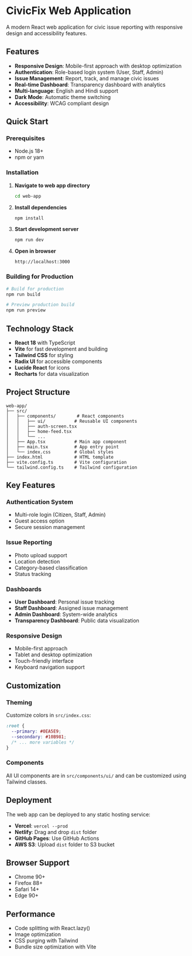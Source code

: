# CivicFix Web Application

A modern React web application for civic issue reporting with responsive design and accessibility features.

## Features

- **Responsive Design**: Mobile-first approach with desktop optimization
- **Authentication**: Role-based login system (User, Staff, Admin)
- **Issue Management**: Report, track, and manage civic issues
- **Real-time Dashboard**: Transparency dashboard with analytics
- **Multi-language**: English and Hindi support
- **Dark Mode**: Automatic theme switching
- **Accessibility**: WCAG compliant design

## Quick Start

### Prerequisites
- Node.js 18+
- npm or yarn

### Installation

1. **Navigate to web app directory**
   ```bash
   cd web-app
   ```

2. **Install dependencies**
   ```bash
   npm install
   ```

3. **Start development server**
   ```bash
   npm run dev
   ```

4. **Open in browser**
   ```
   http://localhost:3000
   ```

### Building for Production

```bash
# Build for production
npm run build

# Preview production build
npm run preview
```

## Technology Stack

- **React 18** with TypeScript
- **Vite** for fast development and building
- **Tailwind CSS** for styling
- **Radix UI** for accessible components
- **Lucide React** for icons
- **Recharts** for data visualization

## Project Structure

```
web-app/
├── src/
│   ├── components/        # React components
│   │   ├── ui/           # Reusable UI components
│   │   ├── auth-screen.tsx
│   │   ├── home-feed.tsx
│   │   └── ...
│   ├── App.tsx           # Main app component
│   ├── main.tsx          # App entry point
│   └── index.css         # Global styles
├── index.html            # HTML template
├── vite.config.ts        # Vite configuration
└── tailwind.config.ts    # Tailwind configuration
```

## Key Features

### Authentication System
- Multi-role login (Citizen, Staff, Admin)
- Guest access option
- Secure session management

### Issue Reporting
- Photo upload support
- Location detection
- Category-based classification
- Status tracking

### Dashboards
- **User Dashboard**: Personal issue tracking
- **Staff Dashboard**: Assigned issue management
- **Admin Dashboard**: System-wide analytics
- **Transparency Dashboard**: Public data visualization

### Responsive Design
- Mobile-first approach
- Tablet and desktop optimization
- Touch-friendly interface
- Keyboard navigation support

## Customization

### Theming
Customize colors in `src/index.css`:
```css
:root {
  --primary: #0EA5E9;
  --secondary: #10B981;
  /* ... more variables */
}
```

### Components
All UI components are in `src/components/ui/` and can be customized using Tailwind classes.

## Deployment

The web app can be deployed to any static hosting service:

- **Vercel**: `vercel --prod`
- **Netlify**: Drag and drop `dist` folder
- **GitHub Pages**: Use GitHub Actions
- **AWS S3**: Upload `dist` folder to S3 bucket

## Browser Support

- Chrome 90+
- Firefox 88+
- Safari 14+
- Edge 90+

## Performance

- Code splitting with React.lazy()
- Image optimization
- CSS purging with Tailwind
- Bundle size optimization with Vite